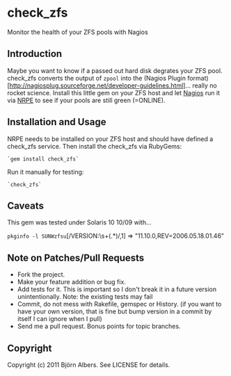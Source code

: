 # check_zfs

Monitor the health of your ZFS pools with Nagios

## Introduction

Maybe you want to know if a passed out hard disk degrates your ZFS pool.
check_zfs converts the output of `zpool` into the (Nagios Plugin format)[http://nagiosplug.sourceforge.net/developer-guidelines.html]... really no rocket science.
Install this little gem on your ZFS host and let [Nagios](http://www.nagios.org/) run it via [NRPE](http://exchange.nagios.org/directory/Addons/Monitoring-Agents/NRPE--2D-Nagios-Remote-Plugin-Executor/details) to see if your pools are still green (=ONLINE).

## Installation and Usage

NRPE needs to be installed on your ZFS host and should have defined a check_zfs service.
Then install the check_zfs via RubyGems:

	`gem install check_zfs`

Run it manually for testing:

	`check_zfs`

## Caveats

This gem was tested under Solaris 10 10/09 with...

`pkginfo -l SUNWzfsu`[/VERSION:\s+(.*)/,1]
=> "11.10.0,REV=2006.05.18.01.46"

## Note on Patches/Pull Requests

* Fork the project.
* Make your feature addition or bug fix.
* Add tests for it. This is important so I don't break it in a
  future version unintentionally.  Note: the existing tests may fail
* Commit, do not mess with Rakefile, gemspec or History.
  (if you want to have your own version, that is fine but bump version in a commit by itself I can ignore when I pull)
* Send me a pull request. Bonus points for topic branches.

## Copyright

Copyright (c) 2011 Björn Albers. See LICENSE for details.